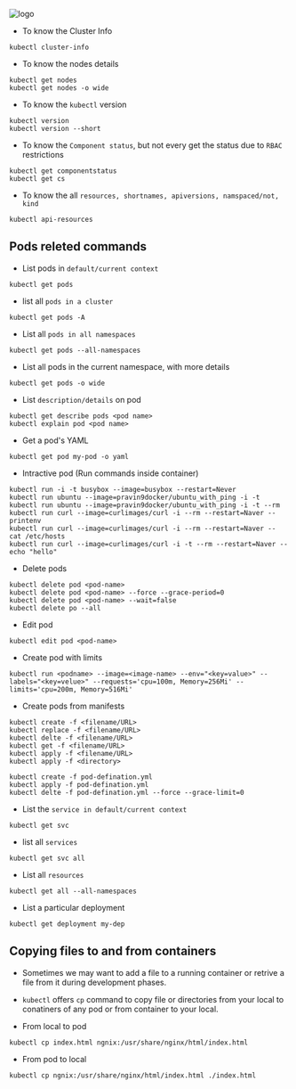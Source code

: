 ![logo](../Images/Kubernetes-logo.png)

* To know the Cluster Info
```
kubectl cluster-info
```
* To know the nodes details
```
kubectl get nodes
kubectl get nodes -o wide
```
* To know the `kubectl` version
```
kubectl version
kubectl version --short
```
* To know the `Component status`, but not every get the status due to `RBAC` restrictions 
```
kubectl get componentstatus
kubectl get cs
```
* To know the all `resources, shortnames, apiversions, namspaced/not, kind`
```
kubectl api-resources
```
## Pods releted commands
* List pods in `default/current context`
```
kubectl get pods
```
* list all `pods in a cluster`
```
kubectl get pods -A
```
* List all `pods in all namespaces`
```
kubectl get pods --all-namespaces 
```
* List all pods in the current namespace, with more details
```
kubectl get pods -o wide
```
* List `description/details` on pod
```
kubectl get describe pods <pod name>
kubectl explain pod <pod name>
```
* Get a pod's YAML
```
kubectl get pod my-pod -o yaml
```
* Intractive pod (Run commands inside container)
```
kubectl run -i -t busybox --image=busybox --restart=Never
kubectl run ubuntu --image=pravin9docker/ubuntu_with_ping -i -t
kubectl run ubuntu --image=pravin9docker/ubuntu_with_ping -i -t --rm
kubectl run curl --image=curlimages/curl -i --rm --restart=Naver -- printenv
kubectl run curl --image=curlimages/curl -i --rm --restart=Naver -- cat /etc/hosts
kubectl run curl --image=curlimages/curl -i -t --rm --restart=Naver -- echo "hello"
```
* Delete pods
```
kubectl delete pod <pod-name>
kubectl delete pod <pod-name> --force --grace-period=0
kubectl delete pod <pod-name> --wait=false
kubectl delete po --all
```
* Edit pod
```
kubectl edit pod <pod-name>
```
* Create pod with limits
```
kubectl run <podname> --image=<image-name> --env="<key=value>" --labels="<key=velue>" --requests='cpu=100m, Memory=256Mi' --limits='cpu=200m, Memory=516Mi'
```
* Create pods from manifests
```
kubectl create -f <filename/URL>
kubectl replace -f <filename/URL>
kubectl delte -f <filename/URL>
kubectl get -f <filename/URL>
kubectl apply -f <filename/URL>
kubectl apply -f <directory>

kubectl create -f pod-defination.yml
kubectl apply -f pod-defination.yml
kubectl delte -f pod-defination.yml --force --grace-limit=0
```
* List the `service in default/current context `
```
kubectl get svc
```
* list all `services`
```
kubectl get svc all
```
* List all `resources`
```
kubectl get all --all-namespaces
```
* List a particular deployment
```
kubectl get deployment my-dep
```

## Copying files to and from containers
* Sometimes we may want to add a file to a running container or retrive a file from it during development phases.
* `kubectl` offers `cp` command to copy file or directories from your local to conatiners of any pod or from container to your local.

* From local to pod
```
kubectl cp index.html ngnix:/usr/share/nginx/html/index.html
```
* From pod to local
```
kubectl cp ngnix:/usr/share/nginx/html/index.html ./index.html
```
